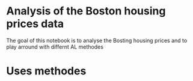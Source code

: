 # Analysis of the Boston housing prices data

The goal of this notebook is to analyse the Bosting housing prices and to play arround with differnt AL methodes 

# Uses methodes

